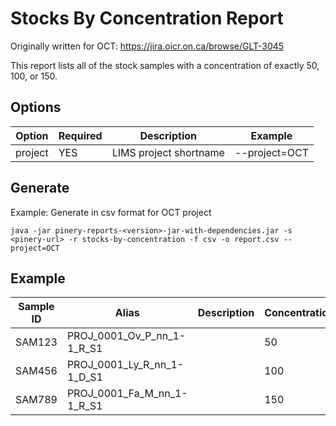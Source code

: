# Stocks By Concentration Report

Originally written for OCT: https://jira.oicr.on.ca/browse/GLT-3045

This report lists all of the stock samples with a concentration of exactly 50, 100, or 150.

## Options

| Option | Required | Description | Example |
| ------ | -------- | ----------- | ------- |
| project | YES | LIMS project shortname | --project=OCT |

## Generate

Example: Generate in csv format for OCT project

```
java -jar pinery-reports-<version>-jar-with-dependencies.jar -s <pinery-url> -r stocks-by-concentration -f csv -o report.csv --project=OCT
```

## Example

| Sample ID | Alias | Description | Concentration | Volume | Total Yield | Date Received | Date Created | Date Modified |
| --------- | ----- | ----------- | ------------- | ------ | ----------- | ------------- | ------------ | ------------- |
| SAM123 | PROJ_0001_Ov_P_nn_1-1_R_S1 |  | 50 | 60 | 3000 | 2018-03-02 | 2018-02-07T21:05:24Z | 2018-11-01T20:00:55Z |
| SAM456 | PROJ_0001_Ly_R_nn_1-1_D_S1 |  | 100 | 25 | 2500 |  | 2017-07-25T14:43:38Z | 2019-06-25T21:12:14Z |
| SAM789 | PROJ_0001_Fa_M_nn_1-1_R_S1 |  | 150 | 57 | 8550 | 2017-12-14 | 2017-12-20T17:46:49Z | 2019-06-25T21:12:14Z |
